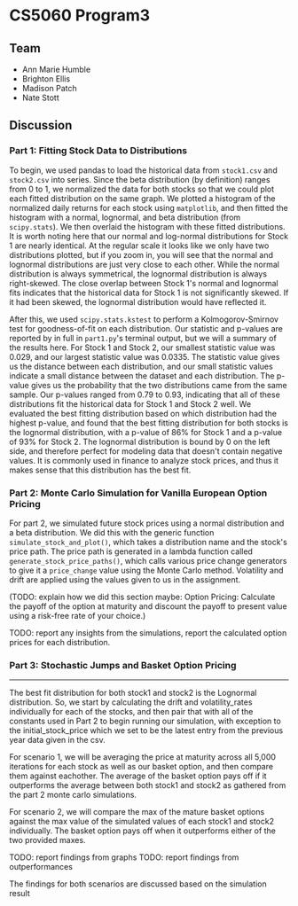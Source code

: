 # CS5060 Program3

## Team
- Ann Marie Humble
- Brighton Ellis
- Madison Patch
- Nate Stott

## Discussion

### Part 1: Fitting Stock Data to Distributions

To begin, we used pandas to load the historical data from `stock1.csv` and `stock2.csv` into series. Since the beta distribution (by definition) ranges from 0 to 1, we normalized the data for both stocks so that we could plot each fitted distribution on the same graph. We plotted a histogram of the normalized daily returns for each stock using `matplotlib`, and then fitted the histogram with a normal, lognormal, and beta distribution (from `scipy.stats`). We then overlaid the histogram with these fitted distributions. It is worth noting here that our normal and log-normal distributions for Stock 1 are nearly identical. At the regular scale it looks like we only have two distributions plotted, but if you zoom in, you will see that the normal and lognormal distributions are just very close to each other. While the normal distribution is always symmetrical, the lognormal distribution is always right-skewed. The close overlap between Stock 1's normal and lognormal fits indicates that the historical data for Stock 1 is not significantly skewed. If it had been skewed, the lognormal distribution would have reflected it.

After this, we used `scipy.stats.kstest` to perform a Kolmogorov-Smirnov test for goodness-of-fit on each distribution. Our statistic and p-values are reported by in full in `part1.py`'s terminal output, but we will a summary of the results here. For Stock 1 and Stock 2, our smallest statistic value was 0.029, and our largest statistic value was 0.0335. The statistic value gives us the distance between each distribution, and our small statistic values indicate a small distance between the dataset and each distribution. The p-value gives us the probability that the two distributions came from the same sample. Our p-values ranged from 0.79 to 0.93, indicating that all of these distributions fit the historical data for Stock 1 and Stock 2 well. We evaluated the best fitting distribution based on which distribution had the highest p-value, and found that the best fitting distribution for both stocks is the lognormal distribution, with a p-value of 86% for Stock 1 and a p-value of 93% for Stock 2. The lognormal distribution is bound by 0 on the left side, and therefore perfect for modeling data that doesn't contain negative values. It is commonly used in finance to analyze stock prices, and thus it makes sense that this distribution has the best fit.

### Part 2: Monte Carlo Simulation for Vanilla European Option Pricing

For part 2, we simulated future stock prices using a normal distribution and a beta distribution. We did this with the generic function `simulate_stock_and_plot()`, which takes a distribution name and the stock's price path. The price path is generated in a lambda function called `generate_stock_price_paths()`, which calls various price change generators to give it a `price_change` value using the Monte Carlo method. Volatility and drift are applied using the values given to us in the assignment. 


(TODO: explain how we did this section maybe:
Option Pricing: Calculate the payoff of the option at maturity and discount the payoff to present value using a risk-free rate of your choice.)

TODO: report any insights from the simulations, report the calculated option prices for each distribution.


### Part 3: Stochastic Jumps and Basket Option Pricing
___
The best fit distribution for both stock1 and stock2 is the Lognormal distribution.  So, we start by calculating the drift and volatility_rates individually for each of the stocks, and then pair that with all of the constants used in Part 2 to begin running our simulation, with exception to the initial_stock_price which we set to be the latest entry from the previous year data given in the csv.

For scenario 1, we will be averaging the price at maturity across all 5,000 iterations for each stock as well as our basket option, and then compare them against eachother. The average of the basket option pays off if it outperforms the average between both stock1 and stock2 as gathered from the part 2 monte carlo simulations. 

For scenario 2, we will compare the max of the mature basket options against the max value of the simulated values of each stock1 and stock2 individually. The basket option pays off when it outperforms either of the two provided maxes. 

TODO: report findings from graphs
TODO: report findings from outperformances

The findings for both scenarios are discussed based on the simulation result

